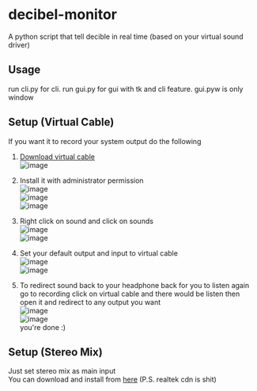 # decibel-monitor
A python script that tell decible in real time (based on your virtual sound driver)
## Usage
run cli.py for cli. run gui.py for gui with tk and cli feature. gui.pyw is only window
## Setup (Virtual Cable)
If you want it to record your system output do the following
1. [Download virtual cable](https://vb-audio.com/Cable/)<br>
![image](https://user-images.githubusercontent.com/59832159/146079856-2147fb79-582e-492f-ad66-261ad8097cce.png)<br>
2. Install it with administrator permission<br>
![image](https://user-images.githubusercontent.com/59832159/146080441-94df3e46-03b5-4373-8373-efd7250d39a0.png)<br>
![image](https://user-images.githubusercontent.com/59832159/146080580-21828d53-c1f4-430f-abe0-4d3d94daa569.png)<br>
![image](https://user-images.githubusercontent.com/59832159/146080675-0d8a5e91-dede-45a6-b3cf-a8b87ded4ad8.png)<br>
3. Right click on sound and click on sounds<br>
![image](https://user-images.githubusercontent.com/59832159/146080978-d2fbccd3-74b5-4ecd-b7e5-5d0497c44399.png)<br>
![image](https://user-images.githubusercontent.com/59832159/146081003-e3ea2e9b-09f5-4e74-a41c-694ff4860493.png)<br>

4. Set your default output and input to virtual cable<br>
![image](https://user-images.githubusercontent.com/59832159/146081159-8b484f51-a02c-42c6-a6d7-acaea851c4ff.png)<br>
![image](https://user-images.githubusercontent.com/59832159/146081300-ad683907-9954-441e-ad78-5c67688cbec8.png)<br>
5. To redirect sound back to your headphone back for you to listen again go to recording click on virtual cable and there would be listen then open it and redirect to any output you want<br>
![image](https://user-images.githubusercontent.com/59832159/146081516-d7fcce2e-75ec-4cf7-b91c-a9dd314ad6a7.png)<br>
![image](https://user-images.githubusercontent.com/59832159/146081554-8cc80697-6c5b-4658-b104-3e1009db5314.png)<br>
you're done :)
## Setup (Stereo Mix)
Just set stereo mix as main input<br>
You can download and install from [here](https://www.realtek.com/en/component/zoo/category/pc-audio-codecs-high-definition-audio-codecs-software) (P.S. realtek cdn is shit)
